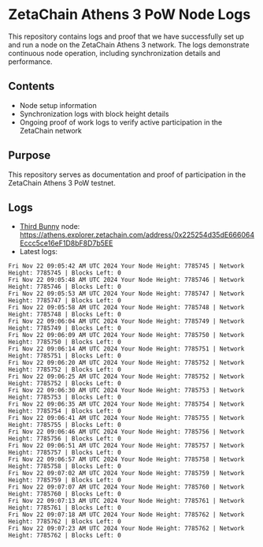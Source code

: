 # ZetaChain Athens 3 PoW Node Logs
This repository contains logs and proof that we have successfully set up and run a node on the ZetaChain Athens 3 network. The logs demonstrate continuous node operation, including synchronization details and performance.

## Contents
- Node setup information
- Synchronization logs with block height details
- Ongoing proof of work logs to verify active participation in the ZetaChain network

## Purpose
This repository serves as documentation and proof of participation in the ZetaChain Athens 3 PoW testnet.

## Logs

- [Third Bunny](https://thirdbunny.xyz/) node: https://athens.explorer.zetachain.com/address/0x225254d35dE666064Eccc5ce16eF1D8bF8D7b5EE
- Latest logs:
```
Fri Nov 22 09:05:42 AM UTC 2024 Your Node Height: 7785745 | Network Height: 7785745 | Blocks Left: 0
Fri Nov 22 09:05:48 AM UTC 2024 Your Node Height: 7785746 | Network Height: 7785746 | Blocks Left: 0
Fri Nov 22 09:05:53 AM UTC 2024 Your Node Height: 7785747 | Network Height: 7785747 | Blocks Left: 0
Fri Nov 22 09:05:58 AM UTC 2024 Your Node Height: 7785748 | Network Height: 7785748 | Blocks Left: 0
Fri Nov 22 09:06:04 AM UTC 2024 Your Node Height: 7785749 | Network Height: 7785749 | Blocks Left: 0
Fri Nov 22 09:06:09 AM UTC 2024 Your Node Height: 7785750 | Network Height: 7785750 | Blocks Left: 0
Fri Nov 22 09:06:14 AM UTC 2024 Your Node Height: 7785751 | Network Height: 7785751 | Blocks Left: 0
Fri Nov 22 09:06:20 AM UTC 2024 Your Node Height: 7785752 | Network Height: 7785752 | Blocks Left: 0
Fri Nov 22 09:06:25 AM UTC 2024 Your Node Height: 7785752 | Network Height: 7785752 | Blocks Left: 0
Fri Nov 22 09:06:30 AM UTC 2024 Your Node Height: 7785753 | Network Height: 7785753 | Blocks Left: 0
Fri Nov 22 09:06:35 AM UTC 2024 Your Node Height: 7785754 | Network Height: 7785754 | Blocks Left: 0
Fri Nov 22 09:06:41 AM UTC 2024 Your Node Height: 7785755 | Network Height: 7785755 | Blocks Left: 0
Fri Nov 22 09:06:46 AM UTC 2024 Your Node Height: 7785756 | Network Height: 7785756 | Blocks Left: 0
Fri Nov 22 09:06:51 AM UTC 2024 Your Node Height: 7785757 | Network Height: 7785757 | Blocks Left: 0
Fri Nov 22 09:06:57 AM UTC 2024 Your Node Height: 7785758 | Network Height: 7785758 | Blocks Left: 0
Fri Nov 22 09:07:02 AM UTC 2024 Your Node Height: 7785759 | Network Height: 7785759 | Blocks Left: 0
Fri Nov 22 09:07:07 AM UTC 2024 Your Node Height: 7785760 | Network Height: 7785760 | Blocks Left: 0
Fri Nov 22 09:07:13 AM UTC 2024 Your Node Height: 7785761 | Network Height: 7785761 | Blocks Left: 0
Fri Nov 22 09:07:18 AM UTC 2024 Your Node Height: 7785762 | Network Height: 7785762 | Blocks Left: 0
Fri Nov 22 09:07:23 AM UTC 2024 Your Node Height: 7785762 | Network Height: 7785762 | Blocks Left: 0
```
